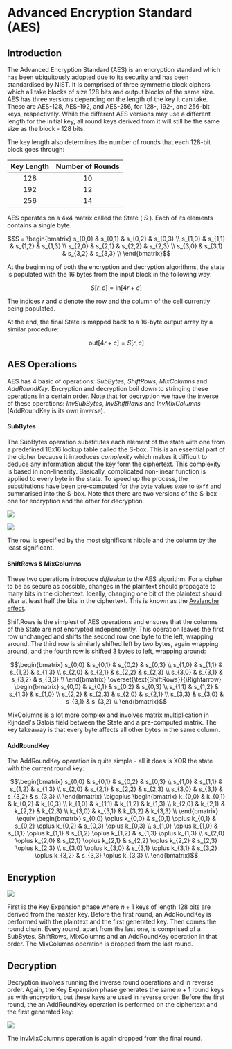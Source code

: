 # Advanced Encryption Standard (AES)

## Introduction

The Advanced Encryption Standard (AES) is an encryption standard which has been ubiquitously adopted due to its security and has been standardised by NIST. It is comprised of three symmetric block ciphers which all take blocks of size 128 bits and output blocks of the same size. AES has three versions depending on the length of the key it can take. These are AES-128, AES-192, and AES-256, for 128-, 192-, and 256-bit keys, respectively. While the different AES versions may use a different length for the initial key, all round keys derived from it will still be the same size as the block - 128 bits.

The key length also determines the number of rounds that each 128-bit block goes through:

| Key Length | Number of Rounds |
| :--------: | :--------------: |
|     128    |        10        |
|     192    |        12        |
|     256    |        14        |

AES operates on a 4x4 matrix called the State ( $S$ ). Each of its elements contains a single byte.

$$S = \begin{bmatrix} s_{0,0} & s_{0,1} & s_{0,2} & s_{0,3} \\ s_{1,0} & s_{1,1} & s_{1,2} & s_{1,3} \\ s_{2,0} & s_{2,1} & s_{2,2} & s_{2,3} \\ s_{3,0} & s_{3,1} & s_{3,2} & s_{3,3} \\ \end{bmatrix}$$

At the beginning of both the encryption and decryption algorithms, the state is populated with the 16 bytes from the input block in the following way:

$$S[r, c] = \text{in}[4r + c]$$

The indices $r$ and $c$ denote the row and the column of the cell currently being populated.

At the end, the final State is mapped back to a 16-byte output array by a similar procedure:

$$\text{out}[4r + c] = S[r, c]$$

## AES Operations

AES has 4 basic of operations: _SubBytes_, _ShiftRows_, _MixColumns_ and _AddRoundKey_. Encryption and decryption boil down to stringing these operations in a certain order. Note that for decryption we have the inverse of these operations: _InvSubBytes_, _InvShiftRows_ and _InvMixColumns_ (AddRoundKey is its own inverse).

#### SubBytes

The SubBytes operation substitutes each element of the state with one from a predefined 16x16 lookup table called the S-box. This is an essential part of the cipher because it introduces _complexity_ which makes it difficult to deduce any information about the key form the ciphertext. This complexity is based in non-linearity. Basically, complicated non-linear function is applied to every byte in the state. To speed up the process, the substitutions have been pre-computed for the byte values `0x00` to `0xff` and summarised into the S-box. Note that there are two versions of the S-box - one for encryption and the other for decryption.

![](<../../../Cryptography/Private-Key Cryptography/Block Ciphers/Resources/Images/AES/AES S-Box.png>)

![](<../../../Cryptography/Private-Key Cryptography/Block Ciphers/Resources/Images/AES/AES Inverse S-box.png>)

The row is specified by the most significant nibble and the column by the least significant.

#### ShiftRows & MixColumns

These two operations introduce _diffusion_ to the AES algorithm. For a cipher to be as secure as possible, changes in the plaintext should propagate to many bits in the ciphertext. Ideally, changing one bit of the plaintext should alter at least half the bits in the ciphertext. This is known as the [Avalanche effect](https://en.wikipedia.org/wiki/Avalanche\_effect).

ShiftRows is the simplest of AES operations and ensures that the columns of the State are _not_ encrypted independently. This operation leaves the first row unchanged and shifts the second row one byte to the left, wrapping around. The third row is similarly shifted left by two bytes, again wrapping around, and the fourth row is shifted 3 bytes to left, wrapping around:

$$\begin{bmatrix} s_{0,0} & s_{0,1} & s_{0,2} & s_{0,3} \\ s_{1,0} & s_{1,1} & s_{1,2} & s_{1,3} \\ s_{2,0} & s_{2,1} & s_{2,2} & s_{2,3} \\ s_{3,0} & s_{3,1} & s_{3,2} & s_{3,3} \\ \end{bmatrix} \overset{\text{ShiftRows}}{\Rightarrow} \begin{bmatrix} s_{0,0} & s_{0,1} & s_{0,2} & s_{0,3} \\ s_{1,1} & s_{1,2} & s_{1,3} & s_{1,0} \\ s_{2,2} & s_{2,3} & s_{2,0} & s_{2,1} \\ s_{3,3} & s_{3,0} & s_{3,1} & s_{3,2} \\ \end{bmatrix}$$

MixColumns is a lot more complex and involves matrix multiplication in Rijndael's Galois field between the State and a pre-computed matrix. The key takeaway is that every byte affects all other bytes in the same column.

#### AddRoundKey

The AddRoundKey operation is quite simple - all it does is XOR the state with the current round key:

$$\begin{bmatrix} s_{0,0} & s_{0,1} & s_{0,2} & s_{0,3} \\ s_{1,0} & s_{1,1} & s_{1,2} & s_{1,3} \\ s_{2,0} & s_{2,1} & s_{2,2} & s_{2,3} \\ s_{3,0} & s_{3,1} & s_{3,2} & s_{3,3} \\ \end{bmatrix} \bigoplus \begin{bmatrix} k_{0,0} & k_{0,1} & k_{0,2} & k_{0,3} \\ k_{1,0} & k_{1,1} & k_{1,2} & k_{1,3} \\ k_{2,0} & k_{2,1} & k_{2,2} & k_{2,3} \\ k_{3,0} & k_{3,1} & k_{3,2} & k_{3,3} \\ \end{bmatrix} \equiv \begin{bmatrix} s_{0,0} \oplus k_{0,0} & s_{0,1} \oplus k_{0,1} & s_{0,2} \oplus k_{0,2} & s_{0,3} \oplus k_{0,3} \\ s_{1,0} \oplus k_{1,0} & s_{1,1} \oplus k_{1,1} & s_{1,2} \oplus k_{1,2} & s_{1,3} \oplus k_{1,3} \\ s_{2,0} \oplus k_{2,0} & s_{2,1} \oplus k_{2,1} & s_{2,2} \oplus k_{2,2} & s_{2,3} \oplus k_{2,3} \\ s_{3,0} \oplus k_{3,0} & s_{3,1} \oplus k_{3,1} & s_{3,2} \oplus k_{3,2} & s_{3,3} \oplus k_{3,3} \\ \end{bmatrix}$$

## Encryption

![](<../../../Cryptography/Private-Key Cryptography/Block Ciphers/Resources/Images/AES/AES Encryption.svg>)

First is the Key Expansion phase where $n + 1$ keys of length 128 bits are derived from the master key. Before the first round, an AddRoundKey is performed with the plaintext and the first generated key. Then comes the round chain. Every round, apart from the last one, is comprised of a SubBytes, ShiftRows, MixColumns and an AddRoundKey operation in that order. The MixColumns operation is dropped from the last round.

## Decryption

Decryption involves running the inverse round operations and in reverse order. Again, the Key Expansion phase generates the same $n + 1$ round keys as with encryption, but these keys are used in reverse order. Before the first round, the an AddRoundKey operation is performed on the ciphertext and the first generated key:

![](<../../../Cryptography/Private-Key Cryptography/Block Ciphers/Resources/Images/AES/AES Decryption.svg>)

The InvMixColumns operation is again dropped from the final round.
